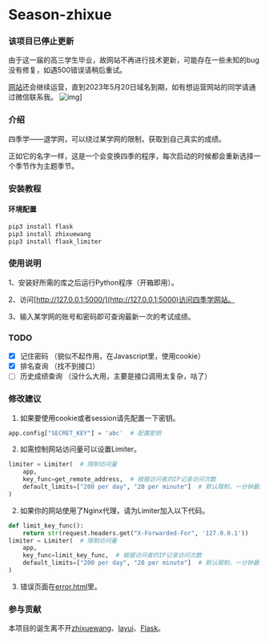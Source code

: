 # Season-zhixue

### 该项目已停止更新

由于这一届的高三学生毕业，故网站不再进行技术更新，可能存在一些未知的bug没有修复，如遇500错误请稍后重试。

[网站](https://zhixue.g2022cyk.top:6081/ "退学网")还会继续运营，直到2023年5月20日域名到期，如有想运营网站的同学请通过微信联系我。
![img](https://11.g2022cyk.top:85/wp-content/uploads/2022/07/1657787833-zhuhaitian.png)]

### 介绍

四季学——退学网，可以绕过某学网的限制，获取到自己真实的成绩。

正如它的名字一样，这是一个会变换四季的程序，每次启动的时候都会重新选择一个季节作为主题季节。

### 安装教程

#### 环境配置

```python
pip3 install flask
pip3 install zhixuewang
pip3 install flask_limiter
```

### 使用说明

1、安装好所需的库之后运行Python程序（开箱即用）。

2、访问[http://127.0.0.1:5000/](http://127.0.0.1:5000)访问四季学网站。

3、输入某学网的账号和密码即可查询最新一次的考试成绩。

### TODO

- [X] 记住密码
  （貌似不起作用，在Javascript里，使用cookie）
- [X] 排名查询
  （找不到接口）
- [ ] 历史成绩查询
  （没什么大用，主要是接口调用太复杂，咕了）

### 修改建议

1. 如果要使用cookie或者session请先配置一下密钥。

```python
app.config["SECRET_KEY"] = 'abc'  # 配置密钥
```

2. 如需控制网站访问量可以设置Limiter。

```python
limiter = Limiter(  # 限制访问量
    app,
    key_func=get_remote_address,  # 根据访问者的IP记录访问次数
    default_limits=["200 per day", "20 per minute"]  # 默认限制，一分钟最多访问20次
)
```

2. 如果你的网站使用了Nginx代理，请为Limiter加入以下代码。

```python
def limit_key_func():
    return str(request.headers.get("X-Forwarded-For", '127.0.0.1'))
limiter = Limiter(  # 限制访问量
    app,
    key_func=limit_key_func,  # 根据访问者的IP记录访问次数
    default_limits=["200 per day", "20 per minute"]  # 默认限制，一分钟最多访问20次
)
```

3. 错误页面在[error.html](templates/error.html)里。

### 参与贡献

本项目的诞生离不开[zhixuewang](https://github.com/anwenhu/zhixuewang-python)、[layui](https://gitee.com/sentsin/layui)、[Flask](https://github.com/pallets/flask)。
